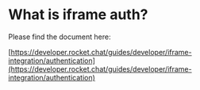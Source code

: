 # What is iframe auth?

Please find the document here:

[https://developer.rocket.chat/guides/developer/iframe-integration/authentication](https://developer.rocket.chat/guides/developer/iframe-integration/authentication)

